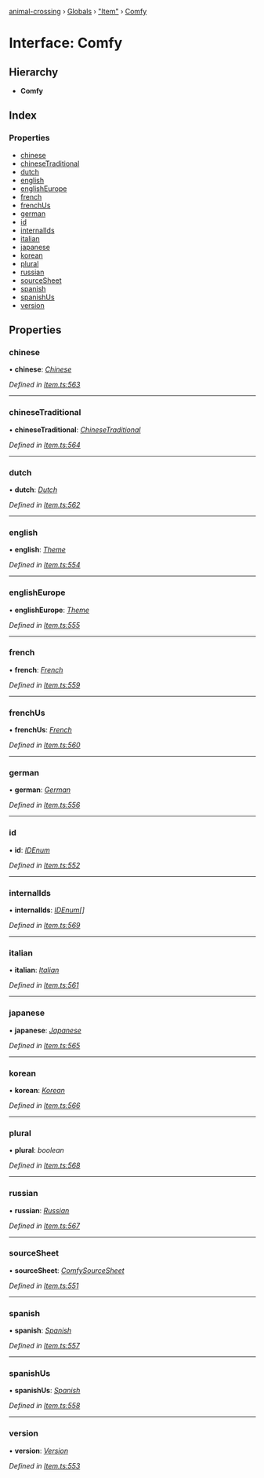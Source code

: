 [animal-crossing](../README.md) › [Globals](../globals.md) › ["Item"](../modules/_item_.md) › [Comfy](_item_.comfy.md)

# Interface: Comfy

## Hierarchy

* **Comfy**

## Index

### Properties

* [chinese](_item_.comfy.md#chinese)
* [chineseTraditional](_item_.comfy.md#chinesetraditional)
* [dutch](_item_.comfy.md#dutch)
* [english](_item_.comfy.md#english)
* [englishEurope](_item_.comfy.md#englisheurope)
* [french](_item_.comfy.md#french)
* [frenchUs](_item_.comfy.md#frenchus)
* [german](_item_.comfy.md#german)
* [id](_item_.comfy.md#id)
* [internalIds](_item_.comfy.md#internalids)
* [italian](_item_.comfy.md#italian)
* [japanese](_item_.comfy.md#japanese)
* [korean](_item_.comfy.md#korean)
* [plural](_item_.comfy.md#plural)
* [russian](_item_.comfy.md#russian)
* [sourceSheet](_item_.comfy.md#sourcesheet)
* [spanish](_item_.comfy.md#spanish)
* [spanishUs](_item_.comfy.md#spanishus)
* [version](_item_.comfy.md#version)

## Properties

###  chinese

• **chinese**: *[Chinese](../enums/_item_.chinese.md)*

*Defined in [Item.ts:563](https://github.com/Norviah/animal-crossing/blob/ac736df/module/types/Item.ts#L563)*

___

###  chineseTraditional

• **chineseTraditional**: *[ChineseTraditional](../enums/_item_.chinesetraditional.md)*

*Defined in [Item.ts:564](https://github.com/Norviah/animal-crossing/blob/ac736df/module/types/Item.ts#L564)*

___

###  dutch

• **dutch**: *[Dutch](../enums/_item_.dutch.md)*

*Defined in [Item.ts:562](https://github.com/Norviah/animal-crossing/blob/ac736df/module/types/Item.ts#L562)*

___

###  english

• **english**: *[Theme](../enums/_item_.theme.md)*

*Defined in [Item.ts:554](https://github.com/Norviah/animal-crossing/blob/ac736df/module/types/Item.ts#L554)*

___

###  englishEurope

• **englishEurope**: *[Theme](../enums/_item_.theme.md)*

*Defined in [Item.ts:555](https://github.com/Norviah/animal-crossing/blob/ac736df/module/types/Item.ts#L555)*

___

###  french

• **french**: *[French](../enums/_item_.french.md)*

*Defined in [Item.ts:559](https://github.com/Norviah/animal-crossing/blob/ac736df/module/types/Item.ts#L559)*

___

###  frenchUs

• **frenchUs**: *[French](../enums/_item_.french.md)*

*Defined in [Item.ts:560](https://github.com/Norviah/animal-crossing/blob/ac736df/module/types/Item.ts#L560)*

___

###  german

• **german**: *[German](../enums/_item_.german.md)*

*Defined in [Item.ts:556](https://github.com/Norviah/animal-crossing/blob/ac736df/module/types/Item.ts#L556)*

___

###  id

• **id**: *[IDEnum](../enums/_item_.idenum.md)*

*Defined in [Item.ts:552](https://github.com/Norviah/animal-crossing/blob/ac736df/module/types/Item.ts#L552)*

___

###  internalIds

• **internalIds**: *[IDEnum](../enums/_item_.idenum.md)[]*

*Defined in [Item.ts:569](https://github.com/Norviah/animal-crossing/blob/ac736df/module/types/Item.ts#L569)*

___

###  italian

• **italian**: *[Italian](../enums/_item_.italian.md)*

*Defined in [Item.ts:561](https://github.com/Norviah/animal-crossing/blob/ac736df/module/types/Item.ts#L561)*

___

###  japanese

• **japanese**: *[Japanese](../enums/_item_.japanese.md)*

*Defined in [Item.ts:565](https://github.com/Norviah/animal-crossing/blob/ac736df/module/types/Item.ts#L565)*

___

###  korean

• **korean**: *[Korean](../enums/_item_.korean.md)*

*Defined in [Item.ts:566](https://github.com/Norviah/animal-crossing/blob/ac736df/module/types/Item.ts#L566)*

___

###  plural

• **plural**: *boolean*

*Defined in [Item.ts:568](https://github.com/Norviah/animal-crossing/blob/ac736df/module/types/Item.ts#L568)*

___

###  russian

• **russian**: *[Russian](../enums/_item_.russian.md)*

*Defined in [Item.ts:567](https://github.com/Norviah/animal-crossing/blob/ac736df/module/types/Item.ts#L567)*

___

###  sourceSheet

• **sourceSheet**: *[ComfySourceSheet](../enums/_item_.comfysourcesheet.md)*

*Defined in [Item.ts:551](https://github.com/Norviah/animal-crossing/blob/ac736df/module/types/Item.ts#L551)*

___

###  spanish

• **spanish**: *[Spanish](../enums/_item_.spanish.md)*

*Defined in [Item.ts:557](https://github.com/Norviah/animal-crossing/blob/ac736df/module/types/Item.ts#L557)*

___

###  spanishUs

• **spanishUs**: *[Spanish](../enums/_item_.spanish.md)*

*Defined in [Item.ts:558](https://github.com/Norviah/animal-crossing/blob/ac736df/module/types/Item.ts#L558)*

___

###  version

• **version**: *[Version](../enums/_item_.version.md)*

*Defined in [Item.ts:553](https://github.com/Norviah/animal-crossing/blob/ac736df/module/types/Item.ts#L553)*
